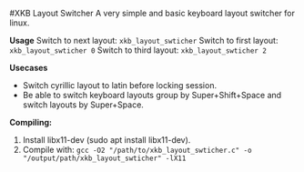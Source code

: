 #XKB Layout Switcher
A very simple and basic keyboard layout switcher for linux.

**Usage**
Switch to next layout: ```xkb_layout_swticher```
Switch to first layout: ```xkb_layout_swticher 0```
Switch to third layout: ```xkb_layout_swticher 2```

**Usecases**
- Switch cyrillic layout to latin before locking session.
- Be able to switch keyboard layouts group by Super+Shift+Space and switch layouts by Super+Space.

**Compiling:**
1. Install libx11-dev (sudo apt install libx11-dev).
2. Compile with: ```gcc -O2 "/path/to/xkb_layout_swticher.c" -o "/output/path/xkb_layout_swticher" -lX11```

